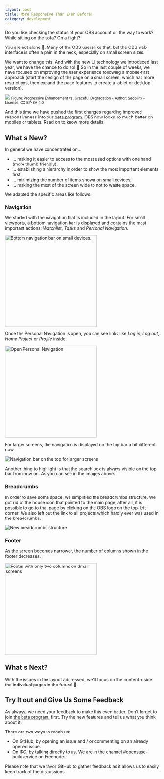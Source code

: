 ```yaml
---
layout: post
title: More Responsive Than Ever Before!  
category: development
---
```


Do you like checking the status of your OBS account on the way to work? While sitting on the sofa? On a flight?

You are not alone :raised_hands:. Many of the OBS users like that, but the OBS web interface is often a pain in the neck, especially on
small screen sizes.

We want to change this. And with the new UI technology we introduced last year, we have the chance to do so! :clap:
So in the last couple of weeks, we have focused on improving the user experience following a mobile-first approach
(start the design of the page on a small screen, which has more restrictions, then expand the page features to create a tablet or desktop version).

<p>
  <img src="/images/posts/mobile-first.png" class="ui centered huge image">
  <small>
    Figure: Progressive Enhancement vs. Graceful Degradation - Author: <a href="https://www.seobility.net/en/wiki/Progressive_Enhancement">Seobility</a> - License: CC BY-SA 4.0
  </small>
</p>

And this time we have pushed the first changes regarding improved responsiveness into our [beta program](https://openbuildservice.org/2018/10/04/the-beta-program/).
OBS now looks so much better on mobiles or tablets. Read on to know more details.


## What's New?

In general we have concentrated on...
- ... making it easier to access to the most used options with one hand (more thumb friendly),
- ... establishing a hierarchy in order to show the most important elements first,
- ... minimizing the number of items shown on small devices,
- ... making the most of the screen wide to not to waste space.

We adapted the specific areas like follows. 

### Navigation

We started with the navigation that is included in the layout. For small viewports, a bottom navigation bar is displayed
and contains the most important actions: _Watchlist_, _Tasks_ and _Personal Navigation_.

<img src="/images/posts/mobile-first-layout/bottom_navigation.png" alt="Bottom navigation bar on small devices." width="300" />

Once the Personal Navigation is open, you can see links like _Log in_, _Log out_, _Home Project_ or _Profile_ inside.

<img src="/images/posts/mobile-first-layout/offcanvas.png" alt="Open Personal Navigation" width="300"/>
 
For larger screens, the navigation is displayed on the top bar a bit different now.

<img src="/images/posts/mobile-first-layout/top_navigation.png" alt="Navigation bar on the top for larger screens" />

Another thing to highlight is that the search box is always visible on the top bar from now on. As you can see in the images above.

### Breadcrumbs

In order to save some space, we simplified the breadcrumbs structure.
We got rid of the house icon that pointed to the main page, after all, it is possible to go to that page by clicking on the OBS logo on the top-left corner.
We also left out the link to all projects which hardly ever was used in the breadcrumbs.

<img src="/images/posts/mobile-first-layout/breadcrumbs.png" alt="New breadcrumbs structure" />

### Footer

As the screen becomes narrower, the number of columns shown in the footer decreases.

<img src="/images/posts/mobile-first-layout/footer.png" alt="Footer with only two columns on dmall screens" width="300" />

## What's Next?

With the issues in the layout addressed, we'll focus on the content inside the individual pages in the future! :rocket:


## Try It out and Give Us Some Feedback

As always, we need your feedback to make this even better. Don’t forget to join [the beta program.](https://openbuildservice.org/2018/10/04/the-beta-program/) first.
Try the new features and tell us what you think about it.

There are two ways to reach us:

- On GitHub, by opening an issue and / or commenting on an already opened issue.
- On IRC, by talking directly to us. We are in the channel #opensuse-buildservice on Freenode.

Please note that we favor GitHub to gather feedback as it allows us to easily keep track of the discussions.
